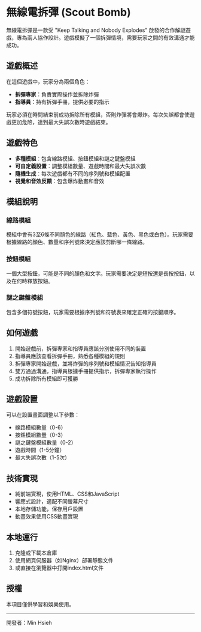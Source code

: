 # 無線電拆彈 (Scout Bomb)

無線電拆彈是一款受 "Keep Talking and Nobody Explodes" 啟發的合作解謎遊戲，專為兩人協作設計。遊戲模擬了一個拆彈情境，需要玩家之間的有效溝通才能成功。

## 遊戲概述

在這個遊戲中，玩家分為兩個角色：
- **拆彈專家**：負責實際操作並拆除炸彈
- **指導員**：持有拆彈手冊，提供必要的指示

玩家必須在時間結束前成功拆除所有模組，否則炸彈將會爆炸。每次失誤都會使遊戲更加危險，達到最大失誤次數時遊戲結束。

## 遊戲特色

- **多種模組**：包含線路模組、按鈕模組和謎之鍵盤模組
- **可自定義設置**：調整模組數量、遊戲時間和最大失誤次數
- **隨機生成**：每次遊戲都有不同的序列號和模組配置
- **視覺和音效反饋**：包含爆炸動畫和音效

## 模組說明

### 線路模組
模組中會有3至6條不同顏色的線路（紅色、藍色、黃色、黑色或白色）。玩家需要根據線路的顏色、數量和序列號來決定應該剪斷哪一條線路。

### 按鈕模組
一個大型按鈕，可能是不同的顏色和文字。玩家需要決定是短按還是長按按鈕，以及在何時釋放按鈕。

### 謎之鍵盤模組
包含多個符號按鈕，玩家需要根據序列號和符號表來確定正確的按鍵順序。

## 如何遊戲

1. 開始遊戲前，拆彈專家和指導員應該分別使用不同的裝置
2. 指導員應該查看拆彈手冊，熟悉各種模組的規則
3. 拆彈專家開始遊戲，並將炸彈的序列號和模組情況告知指導員
4. 雙方通過溝通，指導員根據手冊提供指示，拆彈專家執行操作
5. 成功拆除所有模組即可獲勝

## 遊戲設置

可以在設置畫面調整以下參數：
- 線路模組數量（0-6）
- 按鈕模組數量（0-3）
- 謎之鍵盤模組數量（0-2）
- 遊戲時間（1-5分鐘）
- 最大失誤次數（1-5次）

## 技術實現

- 純前端實現，使用HTML、CSS和JavaScript
- 響應式設計，適配不同螢幕尺寸
- 本地存儲功能，保存用戶設置
- 動畫效果使用CSS動畫實現

## 本地運行

1. 克隆或下載本倉庫
2. 使用網頁伺服器（如Nginx）部署靜態文件
3. 或直接在瀏覽器中打開index.html文件

## 授權

本項目僅供學習和娛樂使用。

---

開發者：Min Hsieh
